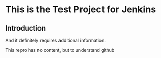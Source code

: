 # This is the Test Project for Jenkins


## Introduction

And it definitely requires additional information.

This repro has no content, but to understand github

